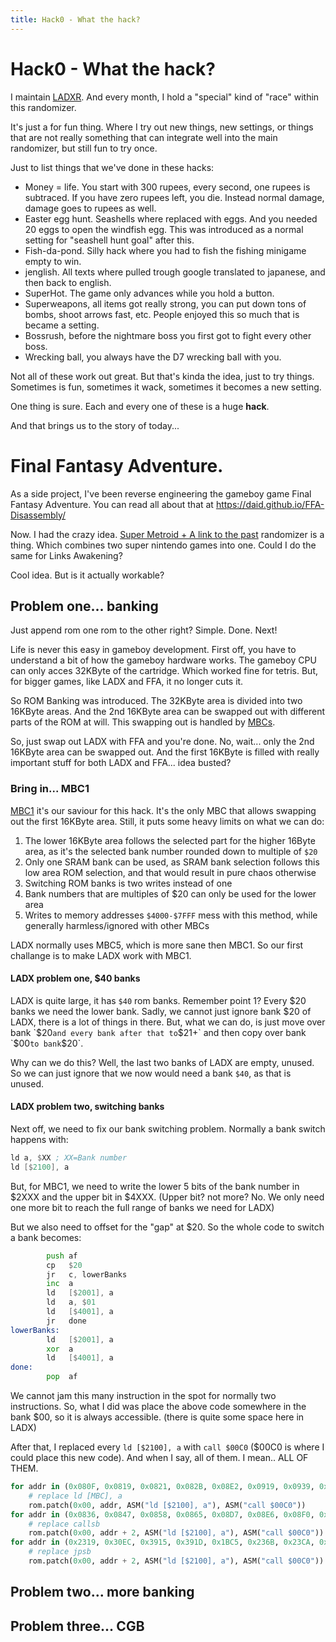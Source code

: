 ```yaml
---
title: Hack0 - What the hack?
---
```


# Hack0 - What the hack?

I maintain [LADXR](https://daid.github.io/LADXR/). And every month, I hold a "special" kind of "race" within this randomizer.

It's just a for fun thing. Where I try out new things, new settings, or things that are not really something that can integrate well into the main randomizer, but still fun to try once.

Just to list things that we've done in these hacks:
* Money = life. You start with 300 rupees, every second, one rupees is subtraced. If you have zero rupees left, you die. Instead normal damage, damage goes to rupees as well.
* Easter egg hunt. Seashells where replaced with eggs. And you needed 20 eggs to open the windfish egg. This was introduced as a normal setting for "seashell hunt goal" after this.
* Fish-da-pond. Silly hack where you had to fish the fishing minigame empty to win.
* jenglish. All texts where pulled trough google translated to japanese, and then back to english.
* SuperHot. The game only advances while you hold a button.
* Superweapons, all items got really strong, you can put down tons of bombs, shoot arrows fast, etc. People enjoyed this so much that is became a setting.
* Bossrush, before the nightmare boss you first got to fight every other boss.
* Wrecking ball, you always have the D7 wrecking ball with you.

Not all of these work out great. But that's kinda the idea, just to try things. Sometimes is fun, sometimes it wack, sometimes it becomes a new setting.

One thing is sure. Each and every one of these is a huge **hack**.

And that brings us to the story of today...

# Final Fantasy Adventure.

As a side project, I've been reverse engineering the gameboy game Final Fantasy Adventure. You can read all about that at https://daid.github.io/FFA-Disassembly/

Now. I had the crazy idea. [Super Metroid + A link to the past](https://samus.link/) randomizer is a thing. Which combines two super nintendo games into one. Could I do the same for Links Awakening?

Cool idea. But is it actually workable?

## Problem one... banking

Just append rom one rom to the other right? Simple. Done. Next!

Life is never this easy in gameboy development. First off, you have to understand a bit of how the gameboy hardware works. The gameboy CPU can only acces 32KByte of the cartridge. Which worked fine for tetris. But, for bigger games, like LADX and FFA, it no longer cuts it.

So ROM Banking was introduced. The 32KByte area is divided into two 16KByte areas. And the 2nd 16KByte area can be swapped out with different parts of the ROM at will. This swapping out is handled by [MBCs](https://gbdev.io/pandocs/MBCs.html).

So, just swap out LADX with FFA and you're done. No, wait... only the 2nd 16KByte area can be swapped out. And the first 16KByte is filled with really important stuff for both LADX and FFA... idea busted?

### Bring in... MBC1

[MBC1](https://gbdev.io/pandocs/MBC1.html) it's our saviour for this hack. It's the only MBC that allows swapping out the first 16KByte area. Still, it puts some heavy limits on what we can do:
1) The lower 16KByte area follows the selected part for the higher 16Byte area, as it's the selected bank number rounded down to multiple of `$20`
2) Only one SRAM bank can be used, as SRAM bank selection follows this low area ROM selection, and that would result in pure chaos otherwise
3) Switching ROM banks is two writes instead of one
4) Bank numbers that are multiples of $20 can only be used for the lower area
5) Writes to memory addresses `$4000-$7FFF` mess with this method, while generally harmless/ignored with other MBCs

LADX normally uses MBC5, which is more sane then MBC1. So our first challange is to make LADX work with MBC1.

#### LADX problem one, $40 banks

LADX is quite large, it has `$40` rom banks. Remember point 1? Every $20 banks we need the lower bank. Sadly, we cannot just ignore bank $20 of LADX, there is a lot of things in there. But, what we can do, is just move over bank `$20` and every bank after that to `$21+` and then copy over bank `$00` to bank `$20`.

Why can we do this? Well, the last two banks of LADX are empty, unused. So we can just ignore that we now would need a bank `$40`, as that is unused.

#### LADX problem two, switching banks

Next off, we need to fix our bank switching problem. Normally a bank switch happens with:
```asm
ld a, $XX ; XX=Bank number
ld [$2100], a
```
But, for MBC1, we need to write the lower 5 bits of the bank number in $2XXX and the upper bit in $4XXX. (Upper bit? not more? No. We only need one more bit to reach the full range of banks we need for LADX)

But we also need to offset for the "gap" at $20. So the whole code to switch a bank becomes:
```asm
        push af
        cp   $20
        jr   c, lowerBanks
        inc  a
        ld   [$2001], a
        ld   a, $01
        ld   [$4001], a
        jr   done
lowerBanks:
        ld   [$2001], a
        xor  a
        ld   [$4001], a
done:
        pop  af
```

We cannot jam this many instruction in the spot for normally two instructions. So, what I did was place the above code somewhere in the bank $00, so it is always accessible. (there is quite some space here in LADX)

After that, I replaced every `ld [$2100], a` with `call $00C0` ($00C0 is where I could place this new code). And when I say, all of them. I mean.. ALL OF THEM.
```py
for addr in (0x080F, 0x0819, 0x0821, 0x082B, 0x08E2, 0x0919, 0x0939, 0x0974, 0x098D, 0x0A13, 0x0A2E, 0x0A35, 0x0A62, 0x0B1C, 0x0B2B, 0x0B58, 0x0B5D, 0x0B65, 0x0B6A, 0x0B92, 0x0BC8, 0x0BD3, 0x0BDA, 0x0BE3, 0x0BF2, 0x0C2F, 0x0C3C, 0x0C47, 0x0D20, 0x0EEF, 0x0EFE, 0x0F07, 0x1298, 0x1356, 0x137E, 0x1399, 0x14BF, 0x1824, 0x1833, 0x19A6, 0x1A35, 0x1A4C, 0x1E38, 0x1E65, 0x1E6E, 0x1E98, 0x1EAC, 0x1EC4, 0x1EDD, 0x1F43, 0x2050, 0x220B, 0x223E, 0x22BA, 0x22E7, 0x27DF, 0x2A03, 0x2A14, 0x2A32, 0x2A3C, 0x2A6B, 0x2A7F, 0x2A93, 0x2AB3, 0x2AC7, 0x2ADB, 0x2B06, 0x2B17, 0x2B39, 0x2B52, 0x2B63, 0x2B95, 0x2BA6, 0x2C3B, 0x2C79, 0x2C9F, 0x2CB3, 0x2CCE, 0x2CDD, 0x2D5D, 0x2E26, 0x2EF2, 0x2F21, 0x2F77, 0x2F91, 0x2FB2, 0x3058, 0x3084, 0x311B, 0x3126, 0x317E, 0x31B5, 0x3237, 0x3547, 0x3808, 0x38E6, 0x38ED, 0x38F8, 0x3911, 0x3F95, 0x3FAB, 0x3FCB, 0x3FDA, 0x3FEB, 0x1AD6, 0x1B2C, 0x1C0D, 0x1C62, 0x1C6C, 0x1C74, 0x1C7E, 0x1D0F, 0x1D1A, 0x1D2B, 0x1DF5, 0x1E25, 0x2908, 0x2910, 0x24B9, 0x24CF, 0x252B, 0x2573, 0x260D, 0x263E, 0x26C5, 0x3927, 0x3985, 0x39D7, 0x39E8, 0x3A14, 0x3A32, 0x3A59, 0x3A64, 0x3A89, 0x3A8F, 0x3AA6, 0x3B89, 0x3B9B, 0x3CDB, 0x3F55, 0x0414, 0x044F, 0x045A, 0x0566, 0x05B7, 0x05F3, 0x062A, 0x065B, 0x06F7, 0x07EF, 0x027E, 0x02B9): # 0x0764
    # replace ld [MBC], a
    rom.patch(0x00, addr, ASM("ld [$2100], a"), ASM("call $00C0"))
for addr in (0x0836, 0x0847, 0x0858, 0x0865, 0x08D7, 0x08E6, 0x08F0, 0x08FB, 0x0905, 0x090F, 0x092F, 0x0979, 0x0983, 0x09C9, 0x09D4, 0x09DF, 0x09EA, 0x09F6, 0x0A48, 0x0A54, 0x0A6C, 0x0A78, 0x0A84, 0x0A90, 0x0AB6, 0x0AC7, 0x0AD3, 0x0AEB, 0x0AF7, 0x0B02, 0x0B41, 0x0F1A, 0x0F6A, 0x0FD0, 0x100A, 0x10CB, 0x1165, 0x128D, 0x134B, 0x1373, 0x138E, 0x14B4, 0x1819, 0x1828, 0x1A22, 0x1A2A, 0x1A39, 0x1A41, 0x20BF, 0x20C7, 0x20EC, 0x2156, 0x2178, 0x2234, 0x2291, 0x22B0, 0x22DD, 0x27F7, 0x2802, 0x29ED, 0x29F8, 0x2A07, 0x2BC2, 0x2E79, 0x3023, 0x30FC, 0x3109, 0x3111, 0x328E, 0x3296, 0x329E, 0x32CD, 0x37FE, 0x38D4, 0x38DC, 0x38FC, 0x1C00, 0x1CFF, 0x1D1E, 0x3942, 0x394D, 0x3965, 0x3970, 0x397B, 0x39CE, 0x3A0A, 0x3B18, 0x3B23, 0x3B2E, 0x3B39, 0x3B44, 0x3B4F, 0x3B5A, 0x3B65, 0x3B70, 0x3B7B, 0x3C69, 0x3D47, 0x0177, 0x018F, 0x019D, 0x01C2, 0x01CF, 0x0409, 0x0431, 0x043D, 0x0445, 0x04DA, 0x0530, 0x054B, 0x055B, 0x0622, 0x06A9, 0x07B0, 0x025C, 0x026E, 0x02AA):
    # replace callsb
    rom.patch(0x00, addr + 2, ASM("ld [$2100], a"), ASM("call $00C0"))
for addr in (0x2319, 0x30EC, 0x3915, 0x391D, 0x1BC5, 0x236B, 0x23CA, 0x247D, 0x24AF, 0x27AF, 0x27BB):
    # replace jpsb
    rom.patch(0x00, addr + 2, ASM("ld [$2100], a"), ASM("call $00C0"))
```

## Problem two... more banking

## Problem three... CGB
